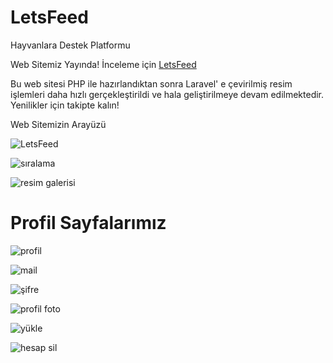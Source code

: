 # LetsFeed
Hayvanlara Destek Platformu

Web Sitemiz Yayında! İnceleme için  [LetsFeed](https://letsfeed.iarc.io/)

Bu web sitesi PHP ile hazırlandıktan sonra Laravel' e çevirilmiş resim işlemleri daha hızlı gerçekleştirildi ve hala geliştirilmeye devam edilmektedir.
Yenilikler için takipte kalın!

Web Sitemizin Arayüzü

![LetsFeed](https://user-images.githubusercontent.com/83423497/175974323-c7de033f-80cd-48ef-9e27-accdc5190df1.png)


![sıralama](https://user-images.githubusercontent.com/83423497/175975735-6aaf662d-54e1-4eff-8d3a-0d77125674e7.png)


![resim galerisi](https://user-images.githubusercontent.com/83423497/175975766-28ace7a1-6774-44c0-baaa-d5ea9d9d0967.png)

# Profil Sayfalarımız

![profil](https://user-images.githubusercontent.com/83423497/175976449-a1a22d1a-54d5-4f29-8c3d-5b1db8085b55.png)


![mail](https://user-images.githubusercontent.com/83423497/175976518-70f3b662-35af-4707-b71a-ce5485dbde92.png)


![şifre](https://user-images.githubusercontent.com/83423497/175976541-7e109939-00c4-4a6c-b153-95c36bf017b5.png)


![profil foto](https://user-images.githubusercontent.com/83423497/175976576-45e8d454-42e5-45bc-aafc-dc10039f9f87.png)


![yükle](https://user-images.githubusercontent.com/83423497/175976594-faec117f-88cd-421e-a444-676e8e10388d.png)


![hesap sil](https://user-images.githubusercontent.com/83423497/175976620-acca4fc4-7822-4f6b-8494-42e57c5b334b.png)
